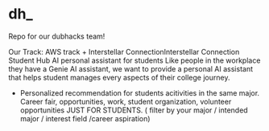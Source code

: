 # dh_
Repo for our dubhacks team!

Our Track: AWS track + Interstellar ConnectionInterstellar Connection
Student Hub 
AI personal assistant for students 
Like people in the workplace they have a Genie AI assistant, we want to provide a personal AI assistant that helps student manages every aspects of their college journey. 
- Personalized recommendation for students acitivities in the same major. Career fair, opportunities, work, student organization, volunteer opportunities JUST FOR STUDENTS. ( filter by your major / intended major / interest field /career aspiration) 
